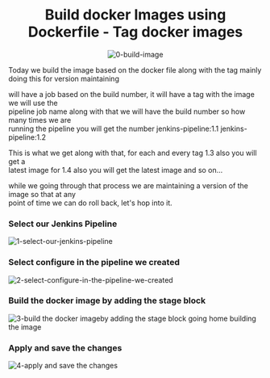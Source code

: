 <div align="center">

# Build docker Images using Dockerfile - Tag docker images
![0-build-image](https://user-images.githubusercontent.com/58173938/197314070-ba270f97-192f-4505-810a-f1bae5b2e7a7.png)

</div>

Today we build the image based on the docker file along with the tag mainly <br>
doing this for version maintaining

will have a job based on the build number, it will have a tag with the image we will use the <br> 
pipeline job name along with that we will have the build number so how many times we are <br>
running the pipeline you will get the number jenkins-pipeline:1.1 jenkins-pipeline:1.2 

This is what we get along with that, for each and every tag 1.3 also you will get a <br>
latest image for 1.4 also you will get the latest image and so on... 

while we going through that process we are maintaining a version of the image so that at any <br>
point of time we can do roll back, let's hop into it.

### Select our Jenkins Pipeline

![1-select-our-jenkins-pipeline](https://user-images.githubusercontent.com/58173938/197314551-1494d93d-553e-4a52-8923-b81f681a9d70.png)

### Select configure in the pipeline we created

![2-select-configure-in-the-pipeline-we-created](https://user-images.githubusercontent.com/58173938/197314672-f98aa228-e4b1-4881-b9fd-3ea562edf357.png)

### Build the docker image by adding the stage block 

![3-build the docker imageby adding the stage block going home building the image](https://user-images.githubusercontent.com/58173938/197314749-5ce23783-c7bd-4834-97bd-66e0409ac592.png)

### Apply and save the changes

![4-apply and save the changes](https://user-images.githubusercontent.com/58173938/197314784-7ca247f7-02f1-427a-89b5-c9964e0ecf2b.png)












